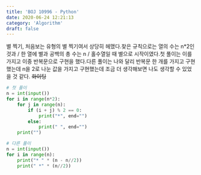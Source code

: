 ```yaml
---
title: 'BOJ 10996 - Python'
date: 2020-06-24 12:21:13
category: 'Algorithm'
draft: false
---
```

별 찍기, 처음보는 유형의 별 찍기여서 상당히 헤맸다.찾은 규칙으로는 열의 수는 n*2인 것과 / 한 열에 별과 공백의 총 수는 n / 홀수열일 때 별으로 시작이였다.첫 풀이는 이를 가지고 이중 반복문으로 구현을 했다.다른 풀이는 나와 달리 반복문 한 개를 가지고 구현했는데 n을 2로 나눈 값을 가지고 구현했는데 조금 더 생각해보면 나도 생각할 수 있었을 것 같다. ~~화이팅~~
```python
# 첫 풀이
n = int(input())
for i in range(n*2):
    for j in range(n):
        if (i + j) % 2 == 0:
            print("*", end="")
        else:
            print(" ", end="")
    print("")

# 다른 풀이
n = int(input())
for i in range(n):
    print("* " * (n - n//2))
    print(" *" * (n//2))

```